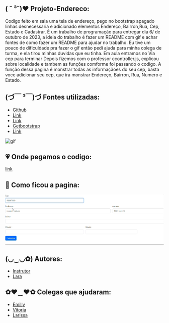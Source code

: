 ##  ( ˘ ³˘)♥ Projeto-Endereco:

Codigo feito em sala uma tela de endereço, pego no bootstrap apagado linhas desnecessaria e adicionado elementos Endereço, Bairron,Rua, Cep, Estado e Cadastrar. É um trabalho de programação para entregar dia 6/ de outubro de 2023, a ideia do trabalho é fazer um README com gif e achar fontes de como fazer um README para ajudar no trabalho. Eu tive um pouco de dificuldade pra fazer o gif então pedi ajuda para minha colega de turma, e ela tirou minhas duvidas que eu tinha. Em aula entramos no Via cep para terminar Depois fizemos com o professor ccontroller.js, explicou sobre localidade e tambem as funções comforme foi passando o codigo. A função dessa pagina é monstrar todas as informaçãoes do seu cep, basta voce adicionar seu cep, que ira monstrar Endereço, Bairron, Rua, Numero e Estado.

## (づ￣ ³￣)づ Fontes utilizadas:

* [Github](https://github.com/laraassuncao18/projeto-CadEndereco)
* [Link](https://developer.mozilla.org/pt-BR/docs/Web/JavaScript/Guide/Regular_expressions)
* [Link](https://www.regexpal.com/)
* [Getbootstrap](https://getbootstrap.comhttps/docs/5.3/forms/layout/)
* [Link](https://viacep.com.br/exemplo/javascript/)

![gif](gif/Gravando-2023-09-20-124922%20(1).gif)

## 💗 Onde pegamos o codigo: 
[link](https://getbootstrap.com/docs/5.3/forms/layout/)

## 💋 Como ficou a pagina:

![gif](gif2/Gravando%202023-10-03%20082027.gif)

 ## (◡‿◡✿) Autores:

 * [Instrutor](https://github.com/LeonardoRochaMarista)
 * [Lara](https://github.com/laraassuncao18)

 ## ✿♥‿♥✿ Colegas que ajudaram:

  * [Emilly](https://github.com/emillycaaroline)
  * [Vitoria](https://github.com/vickieww)
  * [Larissa](https://github.com/larissassk)




 